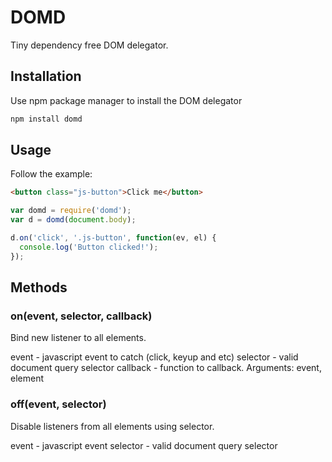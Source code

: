 DOMD
======
Tiny dependency free DOM delegator.

## Installation

Use npm package manager to install the DOM delegator
```bash
npm install domd
```

## Usage

Follow the example:

```html
<button class="js-button">Click me</button>
```

```javascript
var domd = require('domd');
var d = domd(document.body);

d.on('click', '.js-button', function(ev, el) {
  console.log('Button clicked!');
});

```

## Methods

### on(event, selector, callback)

Bind new listener to all elements.

event - javascript event to catch (click, keyup and etc)
selector - valid document query selector
callback - function to callback. Arguments: event, element

### off(event, selector)

Disable listeners from all elements using selector.

event - javascript event
selector - valid document query selector
